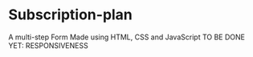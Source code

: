 # Subscription-plan
A multi-step Form Made using HTML, CSS and JavaScript TO BE DONE YET: RESPONSIVENESS
